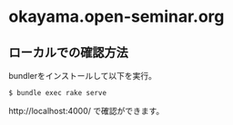 # okayama.open-seminar.org

## ローカルでの確認方法

bundlerをインストールして以下を実行。

```
$ bundle exec rake serve
```

http://localhost:4000/ で確認ができます。
